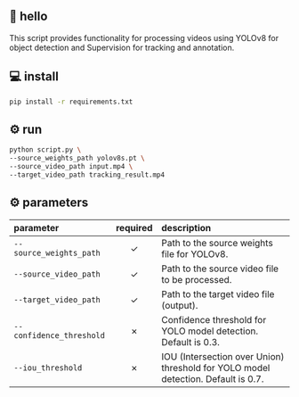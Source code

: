 ## 👋 hello

This script provides functionality for processing videos using YOLOv8 for object
detection and Supervision for tracking and annotation.

## 💻 install

```bash
pip install -r requirements.txt
```

## ⚙️ run

```bash
python script.py \
--source_weights_path yolov8s.pt \
--source_video_path input.mp4 \
--target_video_path tracking_result.mp4
```


## ⚙️ parameters

| parameter                | required | description                                                                       |
|:-------------------------|:--------:|:----------------------------------------------------------------------------------|
| `--source_weights_path`  |    ✓     | Path to the source weights file for YOLOv8.                                       |
| `--source_video_path`    |    ✓     | Path to the source video file to be processed.                                    |
| `--target_video_path`    |    ✓     | Path to the target video file (output).                                           |
| `--confidence_threshold` |    ✗     | Confidence threshold for YOLO model detection. Default is 0.3.                    |
| `--iou_threshold`        |    ✗     | IOU (Intersection over Union) threshold for YOLO model detection. Default is 0.7. |

